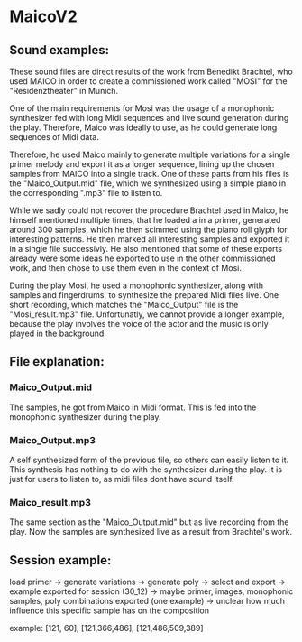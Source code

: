 # MaicoV2
 
## Sound examples:

These sound files are direct results of the work from Benedikt Brachtel, who used MAICO in order to create a commissioned work called "MOSI" for the "Residenztheater" in Munich.

One of the main requirements for Mosi was the usage of a monophonic synthesizer fed with long Midi sequences and live sound generation during the play. 
Therefore, Maico was ideally to use, as he could generate long sequences of Midi data.

Therefore, he used Maico mainly to generate multiple variations for a single primer melody and export it as a longer sequence, lining up the chosen samples from MAICO into a single track. 
One of these parts from his files is the "Maico_Output.mid" file, which we synthesized using a simple piano in the corresponding ".mp3" file to listen to.

While we sadly could not recover the procedure Brachtel used in Maico, he himself mentioned multiple times, that he loaded a in a primer, generated around 300 samples, which he then scimmed using the piano roll glyph for interesting patterns. He then marked all interesting samples and exported it in a single file successivly. 
He also mentioned that some of these exports already were some ideas he exported to use in the other commissioned work, and then chose to use them even in the context of Mosi. 

During the play Mosi, he used a monophonic synthesizer, along with samples and fingerdrums, to synthesize the prepared Midi files live. 
One short recording, which matches the "Maico_Output" file is the "Mosi_result.mp3" file. 
Unfortunatly, we cannot provide a longer example, because the play involves the voice of the actor and the music is only played in the background. 

## File explanation:

### Maico_Output.mid

The samples, he got from Maico in Midi format. This is fed into the monophonic synthesizer during the play.

### Maico_Output.mp3

A self synthesized form of the previous file, so others can easily listen to it. This synthesis has nothing to do with the synthesizer during the play. It is just for users to listen to, as midi files dont have sound itself.

### Maico_result.mp3

The same section as the "Maico_Output.mid" but as live recording from the play. 
Now the samples are synthesized live as a result from Brachtel's work.

## Session example:

load primer -> generate variations -> generate poly -> select and export
-> example exported for session (30_12) -> maybe primer, images, monophonic samples, poly combinations exported (one example) -> unclear how much influence this specific sample has on the composition

example: [121, 60], [121,366,486], [121,486,509,389]
